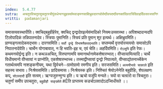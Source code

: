 ```yaml
---
index:  5.4.77
sutra:  अचतुरविचतुरसुचतुरस्त्रीपुंसधेन्वनडुहर्क्सामवाङ्मनसाक्षिभ्रुवदारगवोर्वष्ठीवपदष्ठीवनक्तंदिवरात्रिंदिवाहर्दिवसरजसनिश्रेयसपुरुषायुषद्व्यायुषत्र्यायुषर्ग्यजुषजातोक्षमहोक्षवृद्दोक्षोपशुनगोष्ठश्वाः
vritti:  padamanjari
---
```


समासव्यवस्थापीति। क्वचिद्बहुव्रीहेरेव, क्वचिद् द्वन्द्वादेवइत्येवंमादिको नियमःउव्यवस्था। अपिशब्दादन्यदपि टिलोपादिकं तन्निपातनादेव। स्त्रियाः पुमानिति। स्त्रियं प्रति पुमान् शूर इत्यर्थः।
अक्षिभ्रुवमिति। प्राण्यङ्गत्वादेकवद्भावः। दारगवमिति। `सर्वो द्वन्द्वे विभाषयैकवद्भवति`। सप्तम्यर्थे वृत्तयोरव्यययोः समासोऽपि निपातनादेवेति। चार्थेन योगाबावात्, न हि भवति-इह च, एवं चेति। अहर्दिवमिति। `रोऽसुपि` इति रेफः। कथमनयोर्द्वन्द्व इति। न कथञअचित्, विरुपाणामपि समानार्थानामेकशेषारम्भात्। वीप्सायामित्यादि। चार्थे विधीयमानो वीप्सायां न प्राप्नोति, एकशेषारम्भाच्च। तस्माद्वीप्सायां द्वन्द्वो निपात्यते, वीप्साद्योतनाच्चैकेन गतार्थत्वमपि नाशङ्कनीयम्, यथा द्विर्वचने--ग्रामोग्रामो रमणीय इति।
सरजसमिति। `अव्ययीभावे चाकाले` इति सहस्य सभावः। निःश्रेयसमिति। प्रादिसमासः। निःश्रेयस्क इति। निश्चितं श्रेयोऽनेनेति बहुव्रीहिः, शेपलक्षणः कप्, `सोऽपदादौ` इति सत्वम्।
ऋग्यजुरुन्मुग्घ इति। य ऋचो यजुंपि मन्यते।
त्रयो वा चत्वारो वा त्रिचतुराः। चतुर्णां समीप उपचतुराः, `बहुव्रीहौ सङ्ख्येते` #Êति प्राप्तस्य कडचोऽपवादोऽदज्विधीयते ।।


